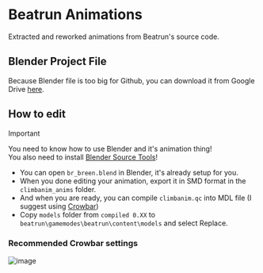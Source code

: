 # Beatrun Animations

Extracted and reworked animations from Beatrun's source code.

## Blender Project File

Because Blender file is too big for Github, you can download it from Google Drive [here](https://drive.google.com/file/d/1DS_BUlo8XvivBzm3JYZqmdJeb0E10iCk/view?usp=sharing).

## How to edit

> [!IMPORTANT]
> You need to know how to use Blender and it's animation thing!\
> You also need to install [Blender Source Tools](http://steamreview.org/BlenderSourceTools/)!

* You can open `br_breen.blend` in Blender, it's already setup for you.
* When you done editing your animation, export it in SMD format in the `climbanim_anims` folder.
* And when you are ready, you can compile `climbanim.qc` into MDL file (I suggest using [Crowbar](https://github.com/ZeqMacaw/Crowbar/releases/latest))
* Copy `models` folder from `compiled 0.XX` to `beatrun\gamemodes\beatrun\content\models` and select Replace.

### Recommended Crowbar settings

![image](https://github.com/JonnyBro/beatrun-anims/assets/48434875/d3baa677-eb7f-403a-ad9d-bef6527785d3)
